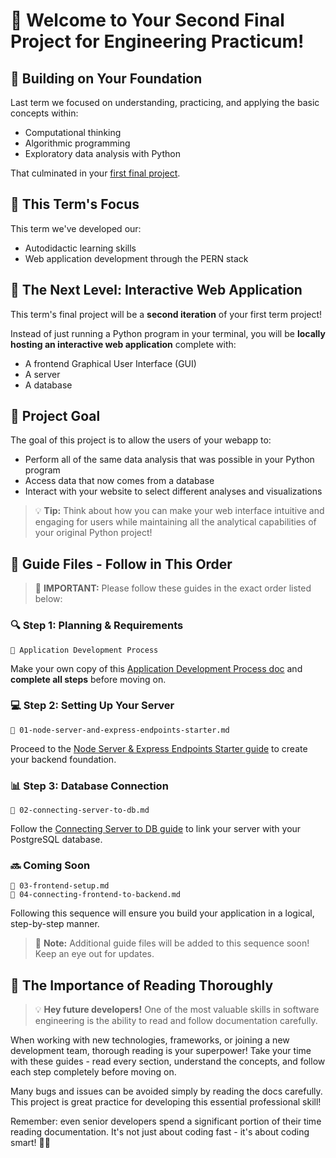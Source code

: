 # 🚀 Welcome to Your Second Final Project for Engineering Practicum!

## 📌 Building on Your Foundation

Last term we focused on understanding, practicing, and applying the basic concepts within:
- Computational thinking
- Algorithmic programming
- Exploratory data analysis with Python

That culminated in your [first final project](https://github.com/CoachAsim/engineering-practicum-term-01-final-project-guide/tree/main).

## 📌 This Term's Focus

This term we've developed our:
- Autodidactic learning skills
- Web application development through the PERN stack

## 📌 The Next Level: Interactive Web Application

This term's final project will be a **second iteration** of your first term project! 

Instead of just running a Python program in your terminal, you will be **locally hosting an interactive web application** complete with:
- A frontend Graphical User Interface (GUI)
- A server
- A database

## 🎯 Project Goal

The goal of this project is to allow the users of your webapp to:
- Perform all of the same data analysis that was possible in your Python program
- Access data that now comes from a database
- Interact with your website to select different analyses and visualizations

> 💡 **Tip:** Think about how you can make your web interface intuitive and engaging for users while maintaining all the analytical capabilities of your original Python project!

## 📌 Guide Files - Follow in This Order

> 🚨 **IMPORTANT:** Please follow these guides in the exact order listed below:

### 🔍 Step 1: Planning & Requirements
```
📄 Application Development Process
```
Make your own copy of this [Application Development Process doc](https://docs.google.com/document/d/1IbGfnUIK9k9XhPexmdK_cE6U8znBVWdbUg5chCSC_YY/edit?usp=sharing) and **complete all steps** before moving on.

### 💻 Step 2: Setting Up Your Server
```
📄 01-node-server-and-express-endpoints-starter.md
```
Proceed to the [Node Server & Express Endpoints Starter guide](01-node-server-and-express-endpoints-starter.md) to create your backend foundation.

### 📊 Step 3: Database Connection
```
📄 02-connecting-server-to-db.md
```
Follow the [Connecting Server to DB guide](02-connecting-server-to-db.md) to link your server with your PostgreSQL database.

### 🔜 Coming Soon
```
📄 03-frontend-setup.md
📄 04-connecting-frontend-to-backend.md
```

Following this sequence will ensure you build your application in a logical, step-by-step manner.

> 📝 **Note:** Additional guide files will be added to this sequence soon! Keep an eye out for updates.

## 📌 The Importance of Reading Thoroughly

> 💡 **Hey future developers!** One of the most valuable skills in software engineering is the ability to read and follow documentation carefully. 

When working with new technologies, frameworks, or joining a new development team, thorough reading is your superpower! Take your time with these guides - read every section, understand the concepts, and follow each step completely before moving on.

Many bugs and issues can be avoided simply by reading the docs carefully. This project is great practice for developing this essential professional skill! 

Remember: even senior developers spend a significant portion of their time reading documentation. It's not just about coding fast - it's about coding smart! 🧠✨
